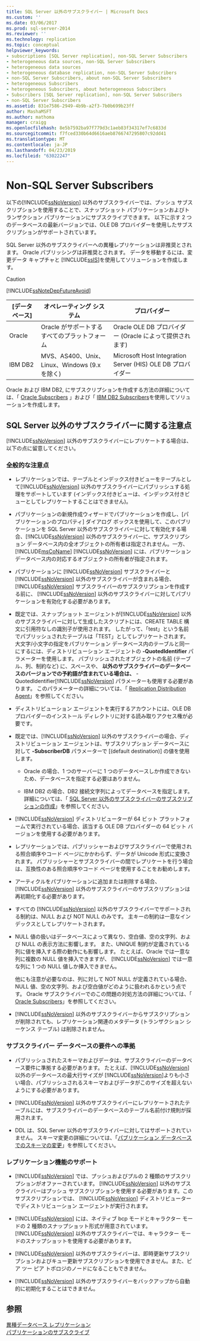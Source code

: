 ```yaml
---
title: SQL Server 以外のサブスクライバー | Microsoft Docs
ms.custom: ''
ms.date: 03/06/2017
ms.prod: sql-server-2014
ms.reviewer: ''
ms.technology: replication
ms.topic: conceptual
helpviewer_keywords:
- subscriptions [SQL Server replication], non-SQL Server Subscribers
- heterogeneous data sources, non-SQL Server Subscribers
- heterogeneous data sources
- heterogeneous database replication, non-SQL Server Subscribers
- non-SQL Server Subscribers, about non-SQL Server Subscribers
- heterogeneous Subscribers
- heterogeneous Subscribers, about heterogeneous Subscribers
- Subscribers [SQL Server replication], non-SQL Server Subscribers
- non-SQL Server Subscribers
ms.assetid: 831e7586-2949-4b9b-a2f3-7b0b699b23ff
author: MashaMSFT
ms.author: mathoma
manager: craigg
ms.openlocfilehash: 8e5b7592ba97f779d3c1aeb83f34317ef7c6833d
ms.sourcegitcommit: f7fced330b64d6616aeb8766747295807c92dd41
ms.translationtype: MT
ms.contentlocale: ja-JP
ms.lasthandoff: 04/23/2019
ms.locfileid: "63022247"
---
```

# <a name="non-sql-server-subscribers"></a>Non-SQL Server Subscribers
  以下の[!INCLUDE[ssNoVersion](../../../includes/ssnoversion-md.md)] 以外のサブスクライバーでは、プッシュ サブスクリプションを使用することで、スナップショット パブリケーションおよびトランザクション パブリケーションにサブスクライブできます。 以下に示す 2 つのデータベースの最新バージョンでは、OLE DB プロバイダーを使用したサブスクリプションがサポートされています。  
  
 SQL Server 以外のサブスクライバーへの異種レプリケーションは非推奨とされます。 Oracle パブリッシングは非推奨とされます。 データを移動するには、変更データ キャプチャと [!INCLUDE[ssIS](../../../includes/ssis-md.md)]を使用してソリューションを作成します。  
  
> [!CAUTION]  
>  [!INCLUDE[ssNoteDepFutureAvoid](../../../includes/ssnotedepfutureavoid-md.md)]  
  
|[データベース]|オペレーティング システム|プロバイダー|  
|--------------|----------------------|--------------|  
|Oracle|Oracle がサポートするすべてのプラットフォーム|Oracle OLE DB プロバイダー (Oracle によって提供されます)|  
|IBM DB2|MVS、AS400、Unix、Linux、Windows (9.x を除く)|Microsoft Host Integration Server (HIS) OLE DB プロバイダー|  
  
 Oracle および IBM DB2, にサブスクリプションを作成する方法の詳細については、「 [Oracle Subscribers](oracle-subscribers.md) 」および「 [IBM DB2 Subscribers](ibm-db2-subscribers.md)を使用してソリューションを作成します。  
  
## <a name="considerations-for-non-sql-server-subscribers"></a>SQL Server 以外のサブスクライバーに関する注意点  
 [!INCLUDE[ssNoVersion](../../../includes/ssnoversion-md.md)] 以外のサブスクライバーにレプリケートする場合は、以下の点に留意してください。  
  
### <a name="general-considerations"></a>全般的な注意点  
  
-   レプリケーションでは、テーブルとインデックス付きビューをテーブルとして[!INCLUDE[ssNoVersion](../../../includes/ssnoversion-md.md)] 以外のサブスクライバーにパブリッシュする処理をサポートしています (インデックス付きビューは、インデックス付きビューとしてレプリケートすることはできません)。  
  
-   パブリケーションの新規作成ウィザードでパブリケーションを作成し、[パブリケーションのプロパティ] ダイアログ ボックスを使用して、このパブリケーションを SQL Server 以外のサブスクライバーに対して有効化する場合、[!INCLUDE[ssNoVersion](../../../includes/ssnoversion-md.md)] 以外のサブスクライバーに、サブスクリプション データベース内の全オブジェクトの所有者は指定されません。一方、 [!INCLUDE[msCoName](../../../includes/msconame-md.md)] [!INCLUDE[ssNoVersion](../../../includes/ssnoversion-md.md)] には、パブリケーション データベース内の対応するオブジェクトの所有者が指定されます。  
  
-   パブリケーションに [!INCLUDE[ssNoVersion](../../../includes/ssnoversion-md.md)] サブスクライバーと[!INCLUDE[ssNoVersion](../../../includes/ssnoversion-md.md)] 以外のサブスクライバーが含まれる場合、[!INCLUDE[ssNoVersion](../../../includes/ssnoversion-md.md)] サブスクライバーのサブスクリプションを作成する前に、 [!INCLUDE[ssNoVersion](../../../includes/ssnoversion-md.md)] 以外のサブスクライバーに対してパブリケーションを有効化する必要があります。  
  
-   既定では、スナップショット エージェントが[!INCLUDE[ssNoVersion](../../../includes/ssnoversion-md.md)] 以外のサブスクライバーに対して生成したスクリプトには、CREATE TABLE 構文に引用符なしの識別子が使用されます。 したがって、「test」という名前でパブリッシュされたテーブルは「TEST」としてレプリケートされます。 大文字/小文字の指定をパブリケーション データベース内のテーブルと同一にするには、ディストリビューション エージェントの **-QuotedIdentifier** パラメーターを使用します。 パブリッシュされたオブジェクトの名前 (テーブル、列、制約など) に、スペースや、 **以外のサブスクライバーのデータベースのバージョンでの予約語が含まれている場合は、** -QuotedIdentifier[!INCLUDE[ssNoVersion](../../../includes/ssnoversion-md.md)] パラメーターも使用する必要があります。 このパラメーターの詳細については、「 [Replication Distribution Agent](../agents/replication-distribution-agent.md)」を参照してください。  
  
-   ディストリビューション エージェントを実行するアカウントには、OLE DB プロバイダーのインストール ディレクトリに対する読み取りアクセス権が必要です。  
  
-   既定では、[!INCLUDE[ssNoVersion](../../../includes/ssnoversion-md.md)] 以外のサブスクライバーの場合、ディストリビューション エージェントは、サブスクリプション データベースに対して **-SubscriberDB** パラメーターで [(default destination)] の値を使用します。  
  
    -   Oracle の場合、1 つのサーバーに 1 つのデータベースしか作成できないため、データベースを指定する必要はありません。  
  
    -   IBM DB2 の場合、DB2 接続文字列によってデータベースを指定します。 詳細については、「 [SQL Server 以外のサブスクライバーのサブスクリプションの作成](../create-a-subscription-for-a-non-sql-server-subscriber.md)」を参照してください。  
  
-   [!INCLUDE[ssNoVersion](../../../includes/ssnoversion-md.md)] ディストリビューターが 64 ビット プラットフォームで実行されている場合、該当する OLE DB プロバイダーの 64 ビット バージョンを使用する必要があります。  
  
-   レプリケーションでは、パブリッシャーおよびサブスクライバーで使用される照合順序やコード ページにかかわらず、データが Unicode 形式に変換されます。 パブリッシャーとサブスクライバーの間でレプリケートを行う場合は、互換性のある照合順序やコード ページを使用することをお勧めします。  
  
-   アーティクルをパブリケーションに追加または削除する場合、[!INCLUDE[ssNoVersion](../../../includes/ssnoversion-md.md)] 以外のサブスクライバーのサブスクリプションは再初期化する必要があります。  
  
-   すべての [!INCLUDE[ssNoVersion](../../../includes/ssnoversion-md.md)] 以外のサブスクライバーでサポートされる制約は、NULL および NOT NULL のみです。 主キーの制約は一意なインデックスとしてレプリケートされます。  
  
-   NULL 値の扱いはデータベースによって異なり、空白値、空の文字列、および NULL の表示方法に影響します。 また、UNIQUE 制約が定義されている列に値を挿入する際の動作にも影響します。 たとえば、Oracle では一意な列に複数の NULL 値を挿入できますが、 [!INCLUDE[ssNoVersion](../../../includes/ssnoversion-md.md)] では一意な列に 1 つの NULL 値しか挿入できません。  
  
     他にも注意が必要なのは、列に対して NOT NULL が定義されている場合、NULL 値、空の文字列、および空白値がどのように扱われるかという点です。 Oracle サブスクライバーでのこの問題の対処方法の詳細については、「 [Oracle Subscribers](oracle-subscribers.md)」を参照してください。  
  
-   [!INCLUDE[ssNoVersion](../../../includes/ssnoversion-md.md)] 以外のサブスクライバーからサブスクリプションが削除されても、レプリケーション関連のメタデータ (トランザクション シーケンス テーブル) は削除されません。  
  
### <a name="conforming-to-the-requirements-of-the-subscriber-database"></a>サブスクライバー データベースの要件への準拠  
  
-   パブリッシュされたスキーマおよびデータは、サブスクライバーのデータベース要件に準拠する必要があります。 たとえば、[!INCLUDE[ssNoVersion](../../../includes/ssnoversion-md.md)] 以外のデータベースの最大行サイズが [!INCLUDE[ssNoVersion](../../../includes/ssnoversion-md.md)]よりも小さい場合、パブリッシュされるスキーマおよびデータがこのサイズを超えないようにする必要があります。  
  
-   [!INCLUDE[ssNoVersion](../../../includes/ssnoversion-md.md)] 以外のサブスクライバーにレプリケートされたテーブルには、サブスクライバーのデータベースのテーブル名前付け規則が採用されます。  
  
-   DDL は、SQL Server 以外のサブスクライバーに対してはサポートされていません。 スキーマ変更の詳細については、「[パブリケーション データベースでのスキーマの変更](../publish/make-schema-changes-on-publication-databases.md)」を参照してください。  
  
### <a name="replication-feature-support"></a>レプリケーション機能のサポート  
  
-   [!INCLUDE[ssNoVersion](../../../includes/ssnoversion-md.md)] では、プッシュおよびプルの 2 種類のサブスクリプションがオファーされています。 [!INCLUDE[ssNoVersion](../../../includes/ssnoversion-md.md)] 以外のサブスクライバーはプッシュ サブスクリプションを使用する必要があります。このサブスクリプションでは、 [!INCLUDE[ssNoVersion](../../../includes/ssnoversion-md.md)] ディストリビューターでディストリビューション エージェントが実行されます。  
  
-   [!INCLUDE[ssNoVersion](../../../includes/ssnoversion-md.md)] には、ネイティブ bcp モードとキャラクター モードの 2 種類のスナップショット形式が用意されています。 [!INCLUDE[ssNoVersion](../../../includes/ssnoversion-md.md)] 以外のサブスクライバーでは、キャラクター モードのスナップショットを使用する必要があります。  
  
-   [!INCLUDE[ssNoVersion](../../../includes/ssnoversion-md.md)] 以外のサブスクライバーは、即時更新サブスクリプションおよびキュー更新サブスクリプションを使用できません。また、ピア ツー ピア トポロジのノードになることもできません。  
  
-   [!INCLUDE[ssNoVersion](../../../includes/ssnoversion-md.md)] 以外のサブスクライバーをバックアップから自動的に初期化することはできません。  
  
## <a name="see-also"></a>参照  
 [異種データベース レプリケーション](heterogeneous-database-replication.md)   
 [パブリケーションのサブスクライブ](../subscribe-to-publications.md)  
  
  
